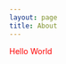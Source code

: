 ```yaml
---
layout: page
title: About
---
```

<style>
  body{
    color:red
  }
</style>
<div>
  Hello World
</div>
